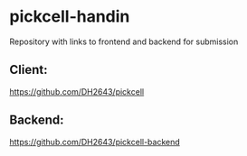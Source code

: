 # pickcell-handin
Repository with links to frontend and backend for submission


## Client:
https://github.com/DH2643/pickcell

## Backend:
https://github.com/DH2643/pickcell-backend
